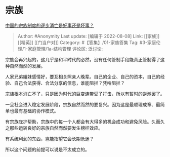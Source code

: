 # 宗族
[中国的宗族制度的逐步消亡是好事还是坏事？](https://www.zhihu.com/question/305352135/answer/2615064395)

> Author: #Anonymity
> Last update: [编辑于 2022-08-08]
> Link: [[家族]] [[精英]] [[门当户对]]
> Category: #【答集】/01-家族答集
> Tag: #3-家庭伦理/1-家庭管理/1a-结构管理 
> 评论区:
> 泛讨论:

宗族会再兴起的，这几乎是和平时代的必然，没有任何管制手段能真正管制得了这种自然而然的发展。

人家兄弟姐妹感情好，要互相关照亲人晚辈。自己的企业、自己的资本，自己的经验、自己合法获得、合法分享的信息，谁能阻拦？凭啥阻拦？

宗族根本消亡不了，只是因为时代的巨变连带受了打击，所以有暂时的逆潮罢了。

一旦社会进入稳定发展阶段，宗族自然而然的要复兴。因为这是最顺理成章、最简单也最有基础的协作模式。

有宗族庇护帮助，宗族中的每一个人都会有大得多的机会成功和避免风险。久而久之那些运转良好的宗族自然而然要发生榜样效应。

有系统利润的东西，岂能指望它会长期低迷？

所以这个问题的前提可以说是不太成立的。
